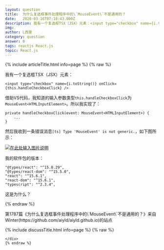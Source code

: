 ```yaml
---
layout: question
title:  为什么复选框事件处理程序中的\`MouseEvent\`不是通用的？
date:   2020-03-16T07:18:43.000Z
description: 我有一个复选框TSX（JSX）元素：<input type="checkbox" name={i.toString()} onClick={this....
img: 
author: L西里
category: question
answer: 0
tags: reactjs React.js
topic: React.js
---
```

<div class="article-root">
  <div class="article">
    {% include articleTitle.html info=page %}
    {% raw %}
    <div class="article-content"><p><font style="vertical-align: inherit;"><font style="vertical-align: inherit;">我有一个复选框TSX（JSX）元素：</font></font></p>

<pre><code>&lt;input type="checkbox" name={i.toString()} onClick={this.handleCheckboxClick} /&gt;
</code></pre>

<p><font style="vertical-align: inherit;"><font style="vertical-align: inherit;">借助VS代码，我知道的输入参数类型</font></font><code>this.handleCheckboxClick</code><font style="vertical-align: inherit;"><font style="vertical-align: inherit;">为</font></font><code>MouseEvent&lt;HTMLInputElement&gt;</code><font style="vertical-align: inherit;"><font style="vertical-align: inherit;">。</font><font style="vertical-align: inherit;">所以我实现了：</font></font></p>

<pre><code>private handleCheckboxClick(event: MouseEvent&lt;HTMLInputElement&gt;) {<font></font>
    ...<font></font>
}<font></font>
</code></pre>

<p><font style="vertical-align: inherit;"><font style="vertical-align: inherit;">然后我收到一条错误消息</font></font><code>[ts] Type 'MouseEvent' is not generic.</code><font style="vertical-align: inherit;"><font style="vertical-align: inherit;">，如下图所示：</font></font></p>

<p><a href="https://www.samyoc.com//uploads/users/6321/images/thumbnails/1584342995825.jpg" data-src="https://www.samyoc.com//uploads/users/6321/images/1584342995825.jpg" rel="noreferrer"><img src="https://i.stack.imgur.com/2xdvK.jpg" alt="在此处输入图片说明"></a></p>

<p><font style="vertical-align: inherit;"><font style="vertical-align: inherit;">我的软件包的版本：</font></font></p>

<pre><code>"@types/react": "^15.0.29",<font></font>
"@types/react-dom": "^15.5.0",<font></font>
"react": "^15.6.1",<font></font>
"react-dom": "^15.6.1",<font></font>
"typescript": "^2.3.4",<font></font>
</code></pre>

<p><font style="vertical-align: inherit;"><font style="vertical-align: inherit;">这是为什么？</font></font></p></div>
    {% endraw %}
  </div>
  <p class="winter_mark">第1787篇《为什么复选框事件处理程序中的\`MouseEvent\`不是通用的？》来自Winter(https://github.com/aiyld/aiyld.github.io)的站点</p>
  <div class="discuss-wrapper">
    {% include discussTitle.html info=page %}
    {% raw %}
    <div class="discuss-list">
    
    </div>
    {% endraw %}
  </div>
<div>
